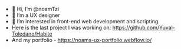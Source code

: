 - 👋 Hi, I’m @noamTzi
- 🌱 I’m a UX designer
- 👀 I’m interested in front-end web development and scripting.
- Here is the last project I was working on: https://github.com/Yuval-Toledano/Habite
- And my portfolio - https://noams-ux-portfolio.webflow.io/

<!---
noamTzi/noamTzi is a ✨ special ✨ repository because its `README.md` (this file) appears on your GitHub profile.
You can click the Preview link to take a look at your changes.
--->
